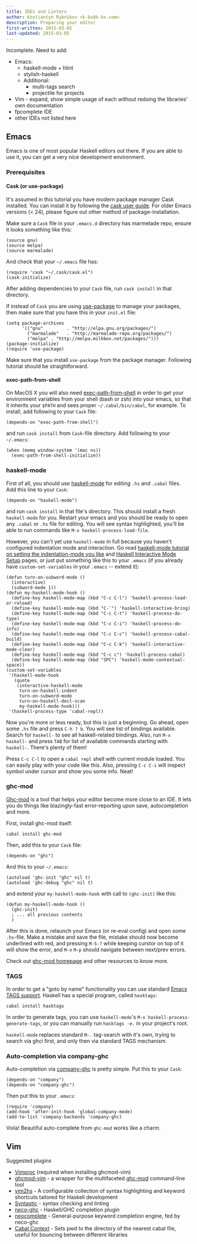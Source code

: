 ```yaml
---
title: IDEs and Linters
author: Kostiantyn Rybnikov <k-bx@k-bx.com>
description: Preparing your editor
first-written: 2015-03-05
last-updated: 2015-03-05
---
```


Incomplete. Need to add:

* Emacs:
  * haskell-mode + hlint
  * stylish-haskell
  * Additional:
    * multi-tags search
    * projectile for projects
* Vim - expand, show simple usage of each without redoing the libraries' own documentation
* fpcomplete IDE
* other IDEs not listed here

## Emacs

Emacs is one of most popular Haskell editors out there. If you are
able to use it, you can get a very nice development environment.

### Prerequisites

#### Cask (or use-package)

It's assumed in this tutorial you have modern package manager Cask installed.
You can install it by following the
[cask user guide](http://cask.readthedocs.org/en/latest/index.html). For
older Emacs versions (< 24), please figure out other method of
package-installation.

Make sure a `Cask` file in your `.emacs.d` directory has marmelade
repo, ensure it looks something like this:

```elisp
(source gnu)
(source melpa)
(source marmalade)
```

And check that your `~/.emacs` file has:

```elisp
(require 'cask "~/.cask/cask.el")
(cask-initialize)
```

After adding dependencies to your `Cask` file, run `cask install` in
that directory.

If instead of `Cask` you are using [use-package](https://github.com/jwiegley/use-package)
to manage your packages, then make sure that you have this in your `init.el` file:

```elisp
(setq package-archives
      '(("gnu"         . "http://elpa.gnu.org/packages/")
        ("marmalade"   . "http://marmalade-repo.org/packages/")
        ("melpa" . "http://melpa.milkbox.net/packages/")))
(package-initialize)
(require 'use-package)
```

Make sure that you install `use-package` from the package manager. Following tutorial
should be straightforward.

#### exec-path-from-shell

On MacOS X you will also need
[exec-path-from-shell](https://github.com/purcell/exec-path-from-shell)
in order to get your environment variables from your shell (bash or
zsh) into your emacs, so that it inherits your `$PATH` and sees proper
`~/.cabal/bin/cabal`, for example. To install, add following to your
`Cask` file:

```elisp
(depends-on "exec-path-from-shell")
```

and run `cask install` from `Cask`-file directory. Add following to your `~/.emacs`:

```elisp
(when (memq window-system '(mac ns))
  (exec-path-from-shell-initialize))
```

### haskell-mode

First of all, you should use
[haskell-mode](https://github.com/haskell/haskell-mode) for editing
`.hs` and `.cabal` files. Add this line to your `Cask`:

```elisp
(depends-on "haskell-mode")
```

and run `cask install` in that file's directory. This should install a
fresh `haskell-mode` for you. Restart your emacs and you should be
ready to open any `.cabal` or `.hs` file for editing. You will see
syntax highlighted, you'll be able to run commands like `M-x
haskell-process-load-file`.

However, you can't yet use `haskell-mode` in full because you haven't
configured indentation mode and interaction. Go read
[haskell-mode tutorial on setting the indentation-mode you like](https://github.com/haskell/haskell-mode/wiki/Indentation)
and
[Haskell Interactive Mode Setup](https://github.com/haskell/haskell-mode/wiki/Haskell-Interactive-Mode-Setup)
pages, or just put something like this to your `.emacs` (if you
already have `custom-set-variables` in your `.emacs` -- extend it):

```elisp
(defun turn-on-subword-mode ()
  (interactive)
  (subword-mode 1))
(defun my-haskell-mode-hook ()
  (define-key haskell-mode-map (kbd "C-c C-l") 'haskell-process-load-or-reload)
  (define-key haskell-mode-map (kbd "C-`") 'haskell-interactive-bring)
  (define-key haskell-mode-map (kbd "C-c C-t") 'haskell-process-do-type)
  (define-key haskell-mode-map (kbd "C-c C-i") 'haskell-process-do-info)
  (define-key haskell-mode-map (kbd "C-c C-c") 'haskell-process-cabal-build)
  (define-key haskell-mode-map (kbd "C-c C-k") 'haskell-interactive-mode-clear)
  (define-key haskell-mode-map (kbd "C-c c") 'haskell-process-cabal)
  (define-key haskell-mode-map (kbd "SPC") 'haskell-mode-contextual-space))
(custom-set-variables
 '(haskell-mode-hook
   (quote
    (interactive-haskell-mode 
     turn-on-haskell-indent 
     turn-on-subword-mode
     turn-on-haskell-decl-scan 
     my-haskell-mode-hook)))
 '(haskell-process-type 'cabal-repl))
```

Now you're more or less ready, but this is just a beginning. Go ahead,
open some `.hs` file and press `C-h ? b`. You will see list of
bindings available. Search for `haskell-` to see all haskell-related
bindings. Also, run `M-x haskell-` and press `TAB` for list of
available commands starting with `haskell-`. There's plenty of them!

Press `C-c C-l` to open a `cabal repl` shell with current module
loaded. You can easily play with your code like this. Also, pressing
`C-c C-i` will inspect symbol under cursor and show you some info. Neat!

### ghc-mod

[Ghc-mod](http://www.mew.org/~kazu/proj/ghc-mod/en/) is a tool that
helps your editor become more close to an IDE. It lets you do things
like blazingly-fast error-reporting upon save, autocompletion and more.

First, install ghc-mod itself:

```
cabal install ghc-mod
```

Then, add this to your `Cask` file:

```elisp
(depends-on "ghc")
```

And this to your `~/.emacs`:

```
(autoload 'ghc-init "ghc" nil t)
(autoload 'ghc-debug "ghc" nil t)
```

and extend your `my-haskell-mode-hook` with call to `(ghc-init)` like
this:

```elisp
(defun my-haskell-mode-hook ()
  (ghc-init)
  ; ... all previous contents
  )
```

After this is done, relaunch your Emacs (or re-eval config)
and open some `.hs`-file. Make a mistake and save the file, mistake
should now become underlined with red, and pressing `M-S-?` while
keeping curstor on top of it will show the error, and `M-n` `M-p`
should navigate between next/prev errors.

Check out
[ghc-mod homepage](http://www.mew.org/~kazu/proj/ghc-mod/en/) and
other resources to know more.

### TAGS

In order to get a "goto by name" functionality you can use standard
[Emacs TAGS support](https://www.gnu.org/software/emacs/manual/html_node/emacs/Tags.html). Haskell
has a special program, called `hasktags`:

```
cabal install hasktags
```

In order to generate tags, you can use `haskell-mode`'s `M-x
haskell-process-generate-tags`, or you can manually run `hasktags -e.`
in your project's root.

`haskell-mode` replaces standard `M-.` tag-search with it's own,
trying to search via ghci first, and only then via standard TAGS
mechanism.

### Auto-completion via company-ghc

Auto-completion via [company-ghc](https://github.com/iquiw/company-ghc) is pretty simple. Put this to your `Cask`:

```elisp
(depends-on "company")
(depends-on "company-ghc")
```

Then put this to your `.emacs`:

```elisp
(require 'company)
(add-hook 'after-init-hook 'global-company-mode)
(add-to-list 'company-backends 'company-ghc)
```

Voila! Beautiful auto-complete from `ghc-mod` works like a charm.

## Vim

Suggested plugins

* [Vimproc](https://github.com/Shougo/vimproc.vim) (required when installing ghcmod-vim)
* [ghcmod-vim](https://github.com/eagletmt/ghcmod-vim) - a wrapper for the multifaceted [ghc-mod](https://github.com/kazu-yamamoto/ghc-mod) command-line tool
* [vim2hs](https://github.com/dag/vim2hs) - A configurable collection of syntax highlighting and keyword shortcuts tailored for Haskell development
* [Syntastic](https://github.com/scrooloose/syntastic) - syntax checking and linting
* [neco-ghc](https://github.com/eagletmt/neco-ghc) - Haskell/GHC completion plugin
* [neocomplete](https://github.com/Shougo/neocomplete.vim) - General-purpose keyword completion engine, fed by neco-ghc
* [Cabal Context](https://github.com/timmytofu/vim-cabal-context) - Sets pwd to the directory of the nearest cabal file, useful for bouncing between different libraries
